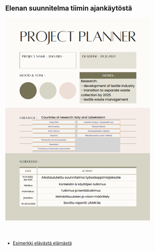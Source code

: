 ## Elenan suunnitelma tiimin ajankäytöstä
![](Kuvat/canvaProjectplannerTekstiili.png)

##
![]()

* [Esimerkki elävästä elämästä](https://virkailija.opintopolku.fi/koodisto-service/swagger/index.html)
